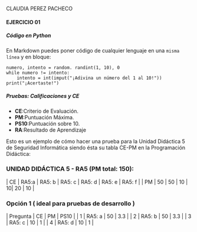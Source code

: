 CLAUDIA PEREZ PACHECO
#### EJERCICIO 01
##### Código en Python


En Markdown puedes poner código de cualquier lenguaje en una `misma línea` y en bloque:
``` import random
numero, intento = random. randint(1, 10), 0
while numero != intento:
    intento = int(imput("¡Adivina un número del 1 al 10!"))
print("¡Acertaste!")
```

##### Pruebas: Calificaciones y CE
* **CE**:Criterio de Evaluación.
* **PM**:Puntuación Máxima.
* **PS10**:Puntuación sobre 10.
* **RA**:Resultado de Aprendizaje


Esto es un ejemplo de cómo hacer una prueba para la Unidad Didáctica 5 de Seguridad Informática siendo ésta su tabla CE-PM en la Programación Didáctica:


### UNIDAD DIDÁCTICA 5 - RA5 (PM total: 150):

| CE | RA5:a | RA5: b | RA5: c | RA5: d | RA5: e | RA5: f |
| PM | 50 | 50 | 10 | 10| 20 | 10 |

### Opción 1 ( ideal para pruebas de desarrollo )

| Pregunta | CE | PM | PS10 |
| 1 | RA5: a | 50 | 3.3 |
| 2 | RA5: b | 50 | 3.3 |
| 3 | RA5: c | 10 | 1 |
| 4 | RA5: d | 10 | 1 |

